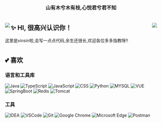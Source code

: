 <h3 align="center">山有木兮木有枝,心悦君兮君不知</h3>

#    
<img align="left" src="https://github-readme-stats.vercel.app/api?username=Xin-Sin&show_icons=true">

<img align="right" src="https://github-readme-stats.vercel.app/api/top-langs/?username=xin-sin&layout=compact&langs_count=8&theme=tokyonight&hide_title=true">

## ✨ HI, 很高兴认识你！
这里是xinsin啦,会写一点点代码,余生还很长,欢迎各位多多指教呀!!

# 

## 💕 喜欢

### 语言和工具库
![Java](https://img.shields.io/badge/JAVA-red?style=for-the-badge&logo=iconjar&logoColor=white)
![TypeScript](https://img.shields.io/badge/TypeScript-007ACC?style=for-the-badge&logo=typescript&logoColor=white)
![JavaScript](https://img.shields.io/badge/JavaScript-F7DF1E?style=for-the-badge&logo=javascript&logoColor=black)
![CSS](https://img.shields.io/badge/CSS-239120?&style=for-the-badge&logo=css3&logoColor=white)
![Python](https://img.shields.io/static/v1?style=for-the-badge&message=Python&color=336e9d&logo=Python&logoColor=ffffff&label=)
![MYSQL](https://img.shields.io/badge/-MYSQL-orange?style=for-the-badge&logo=mysql&logoColor=white)
![VUE](https://img.shields.io/badge/VUE-brightgreen?style=for-the-badge&logo=vuedotjs&logoColor=white)
![SpringBoot](https://img.shields.io/badge/Spring%20Boot-brightgreen?style=for-the-badge&logo=springboot&logoColor=white)
![Redis](https://img.shields.io/badge/redis-%23DD0031.svg?&style=for-the-badge&logo=redis&logoColor=white)
![Tomcat](https://img.shields.io/badge/Tomcat-yellow?style=for-the-badge&logo=apachetomcat&logoColor=white)
### 工具
![IDEA](https://img.shields.io/badge/IntelliJ_IDEA-000000.svg?style=for-the-badge&logo=intellij-idea&logoColor=white)
![VSCode](https://img.shields.io/badge/Visual_Studio_Code-0078D4?style=for-the-badge&logo=visual%20studio%20code&logoColor=white)
![Git](https://img.shields.io/badge/GIT-E44C30?style=for-the-badge&logo=git&logoColor=white)
![Google Chrome](https://img.shields.io/badge/-Google%20Chrome-yellow?style=for-the-badge&logo=Google-chrome&logoColor=white)
![Microsoft Edge](https://img.shields.io/badge/Microsoft_Edge-0078D7?style=for-the-badge&logo=Microsoft-edge&logoColor=white)
![Postman](https://img.shields.io/badge/-postman-orange?style=for-the-badge&logo=postman&logoColor=white)